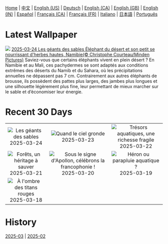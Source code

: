 [Home](../README.md) | [中文](zh-CN.md) | [English (US)](en-US.md) | [Deutsch](de-DE.md) | [English (CA)](en-CA.md) | [English (GB)](en-GB.md) | [English (IN)](en-IN.md) | [Español](es-ES.md) | [Français (CA)](fr-CA.md) | [Français (FR)](fr-FR.md) | [Italiano](it-IT.md) | [日本語](ja-JP.md) | [Português](pt-BR.md)

# Latest Wallpaper
![](https://www.bing.com/th?id=OHR.ElephantGrass_FR-FR5375120032_UHD.jpg)
[2025-03-24 Les géants des sables Éléphant du désert et son petit se nourrissant d'herbes hautes, Namibie(© Christophe Courteau/Minden Pictures)](https://www.bing.com/th?id=OHR.ElephantGrass_FR-FR5375120032_UHD.jpg)
Saviez-vous que certains éléphants vivent en plein désert ? En Namibie et au Mali, ces pachydermes se sont adaptés aux conditions extrêmes des déserts du Namib et du Sahara, où les précipitations annuelles ne dépassent pas 7 cm. Contrairement aux autres éléphants de brousse, ils possèdent des pattes plus larges, des jambes plus longues et une silhouette légèrement plus fine, leur permettant de mieux marcher sur le sable et d’économiser leur énergie.

# Recent 30 Days
|  |  |  |
|:---:|:---:|:---:|
| ![](https://www.bing.com/th?id=OHR.ElephantGrass_FR-FR5375120032_400x240.jpg "Les géants des sables") 2025-03-24 | ![](https://www.bing.com/th?id=OHR.NebraskaStorm_FR-FR4537048706_400x240.jpg "Quand le ciel gronde") 2025-03-23 | ![](https://www.bing.com/th?id=OHR.CenoteLilies_FR-FR2811028281_400x240.jpg "Trésors aquatiques, une richesse fragile") 2025-03-22 |
| ![](https://www.bing.com/th?id=OHR.DanumValley_FR-FR1144734329_400x240.jpg "Forêts, un héritage à sauver") 2025-03-21 | ![](https://www.bing.com/th?id=OHR.FrancophonieDay_FR-FR0580579974_400x240.jpg "Sous le signe d'Apollon, célébrons la francophonie !") 2025-03-20 | ![](https://www.bing.com/th?id=OHR.BlackHeron_FR-FR0339627364_400x240.jpg "Héron ou parapluie aquatique ?") 2025-03-19 |
| ![](https://www.bing.com/th?id=OHR.SedonaSpring_FR-FR0140900404_400x240.jpg "À l'ombre des titans rouges") 2025-03-18 |  |  |

# History
[2025-03](../archives/wallpaper/fr-FR/w_2025_03.md) | [2025-02](../archives/wallpaper/fr-FR/w_2025_02.md)
